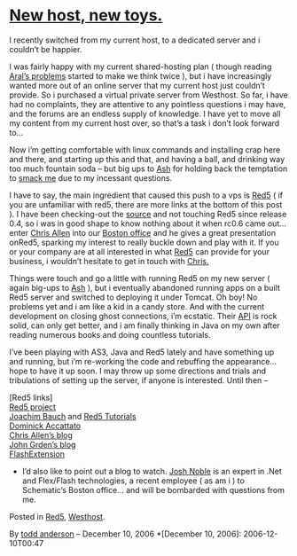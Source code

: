 # [New host, new toys.](http://custardbelly.com/blog/2006/12/10/new-host-new-toys/)

I recently switched from my current host, to a dedicated server and i couldn’t be happier.

I was fairly happy with my current shared-hosting plan ( though reading [Aral’s problems](http://aralbalkan.com/753) started to make we think twice ), but i have increasingly wanted more out of an online server that my current host just couldn’t provide. So i purchased a virtual private server from Westhost. So far, i have had no complaints, they are attentive to any pointless questions i may have, and the forums are an endless supply of knowledge. I have yet to move all my content from my current host over, so that’s a task i don’t look forward to…

Now i’m getting comfortable with linux commands and installing crap here and there, and starting up this and that, and having a ball, and drinking way too much fountain soda – but big ups to [Ash](http://razorberry.com/blog) for holding back the temptation to [smack me](http://www.morechickenandtuna.net/albums/2cats/smack.jpg) due to my incessant questions.

I have to say, the main ingredient that caused this push to a vps is [Red5](http://osflash.org/red5) ( if you are unfamiliar with red5, there are more links at the bottom of this post ). I have been checking-out the [source](http://svn1.cvsdude.com/osflash/red5/java/server/trunk/) and not touching Red5 since release 0.4, so i was in good shape to know nothing about it when rc0.6 came out… enter [Chris Allen](http://blog.ff9900.org/) into our [Boston office](http://schematic.com) and he gives a great presentation onRed5, sparking my interest to really buckle down and play with it. If you or your company are at all interested in what [Red5](http://osflash.org/red5) can provide for your business, i wouldn’t hesitate to get in touch with [Chris.](http://blog.ff9900.org/)

Things were touch and go a little with running Red5 on my new server ( again big-ups to [Ash](http://razorberry.com/blog) ), but i eventually abandoned running apps on a built Red5 server and switched to deploying it under Tomcat. Oh boy! No problems yet and i am like a kid in a candy store. And with the current development on closing ghost connections, i’m ecstatic. Their [API](http://dl.fancycode.com/red5/api/) is rock solid, can only get better, and i am finally thinking in Java on my own after reading numerous books and doing countless tutorials.

I’ve been playing with AS3, Java and Red5 lately and have something up and running, but i’m re-working the code and rebuffing the appearance… hope to have it up soon. I may throw up some directions and trials and tribulations of setting up the server, if anyone is interested. Until then – 

[Red5 links]  
[Red5 project](http://osflash.org/red5)  
[Joachim Bauch](http://www.joachim-bauch.de/index.html/en) and [Red5 Tutorials](http://www.joachim-bauch.de/tutorials/red5/view)  
[Dominick Accattato](http://www.newviewnetworks.com/nvnhome/blog/client/index.cfm)  
[Chris Allen’s blog](http://blog.ff9900.org/)  
[John Grden’s blog](http://rockonflash.com/blog/)  
[FlashExtension](http://www.flashextensions.com/tutorials.php)

- I’d also like to point out a blog to watch. [Josh Noble](http://www.thefactoryfactory.com/wordpress/) is an expert in .Net and Flex/Flash technologies, a recent employee ( as am i ) to Schematic’s Boston office… and will be bombarded with questions from me.

Posted in [Red5](http://custardbelly.com/blog/category/red5/), [Westhost](http://custardbelly.com/blog/category/webhost/).

By [todd anderson](http://custardbelly.com/blog/author/todd-anderson/) – December 10, 2006
  *[December 10, 2006]: 2006-12-10T00:47
